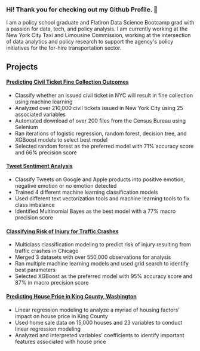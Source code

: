 ### Hi! Thank you for checking out my Github Profile. 👋

I am a policy school graduate and Flatiron Data Science Bootcamp grad with a passion for data, tech, and policy analysis. I am currently working at the New York City Taxi and Limousine Commission, working at the intersection of data analytics and policy research to support the agency's policy initiatives for the for-hire transportation sector.

## Projects 

#### [Predicting Civil Ticket Fine Collection Outcomes](https://github.com/allisongao4015/oath_cases)
* Classify whether an issued civil ticket in NYC will result in fine collection using machine learning
* Analyzed over 210,000 civil tickets issued in New York City using 25 associated variables 
* Automated download of over 200 files from the Census Bureau using Selenium
* Ran iterations of logistic regression, random forest, decision tree, and XGBoost models to select best model
* Selected random forest as the preferred model with 71% accuracy score and 66% precision score 

#### [Tweet Sentiment Analysis](https://github.com/allisongao4015/NLP_project)
* Classify Tweets on Google and Apple products into positive emotion, negative emotion or no emotion detected
* Trained 4 different machine learning classification models 
* Used different text vectorization tools and machine learning tools to fix class imbalance
* Identified Multinomial Bayes as the best model with a 77% macro precision score 

#### [Classifying Risk of Injury for Traffic Crashes](https://github.com/allisongao4015/Project_3_Classification)
* Multiclass classification modeling to predict risk of injury resulting from traffic crashes in Chicago
* Merged 3 datasets with over 550,000 observations for analysis 
* Ran multiple machine learning models and used grid search to identify best parameters 
* Selected XGBoost as the preferred model with 95% accuracy score and 87% in macro precision score 

#### [Predicting House Price in King County, Washington](https://github.com/allisongao4015/Phase_2_Project)
* Linear regression modeling to analyze a myriad of housing factors’ impact on house price in King County
* Used home sale data on 15,000 houses and 23 variables to conduct linear regression modeling 
* Analyzed and interpreted variables’ coefficients to identify important features associated with house price 


<!--
**allisongao4015/allisongao4015** is a ✨ _special_ ✨ repository because its `README.md` (this file) appears on your GitHub profile.

Here are some ideas to get you started:

- 🔭 I’m currently working on ...
- 🌱 I’m currently learning ...
- 👯 I’m looking to collaborate on ...
- 🤔 I’m looking for help with ...
- 💬 Ask me about ...
- 📫 How to reach me: ...
- 😄 Pronouns: ...
- ⚡ Fun fact: ...
-->
